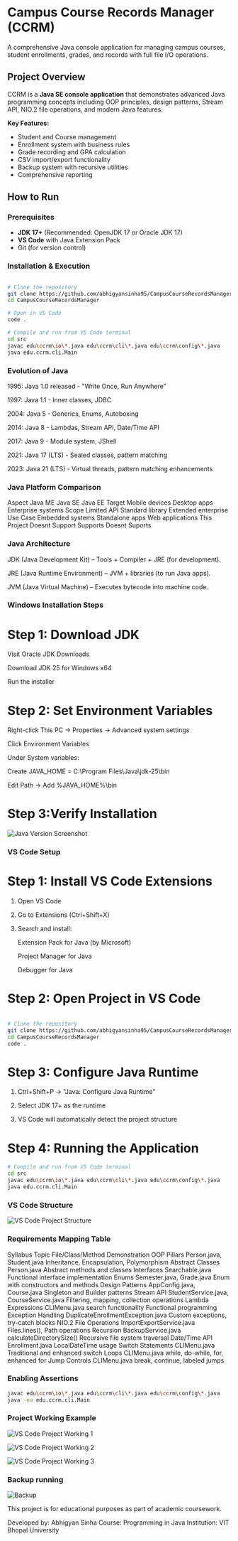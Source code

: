 # Campus Course Records Manager (CCRM)

A comprehensive Java console application for managing campus courses, student enrollments, grades, and records with full file I/O operations.

## Project Overview

CCRM is a **Java SE console application** that demonstrates advanced Java programming concepts including OOP principles, design patterns, Stream API, NIO.2 file operations, and modern Java features.

**Key Features:**
- Student and Course management
- Enrollment system with business rules
- Grade recording and GPA calculation
- CSV import/export functionality
- Backup system with recursive utilities
- Comprehensive reporting

##  How to Run

### Prerequisites
- **JDK 17+** (Recommended: OpenJDK 17 or Oracle JDK 17)
- **VS Code** with Java Extension Pack
- Git (for version control)

### Installation & Execution
```bash

# Clone the repository
git clone https://github.com/abhigyansinha95/CampusCourseRecordsManager.git
cd CampusCourseRecordsManager

# Open in VS Code
code .

# Compile and run from VS Code terminal
cd src
javac edu\ccrm\io\*.java edu\ccrm\cli\*.java edu\ccrm\config\*.java
java edu.ccrm.cli.Main
```
### Evolution of Java

1995: Java 1.0 released - "Write Once, Run Anywhere"

1997: Java 1.1 - Inner classes, JDBC

2004: Java 5 - Generics, Enums, Autoboxing

2014: Java 8 - Lambdas, Stream API, Date/Time API

2017: Java 9 - Module system, JShell

2021: Java 17 (LTS) - Sealed classes, pattern matching

2023: Java 21 (LTS) - Virtual threads, pattern matching enhancements

### Java  Platform Comparison
Aspect	       Java ME           Java SE              Java EE
Target	       Mobile devices	 Desktop apps	       Enterprise systems
Scope	       Limited API	     Standard library	   Extended enterprise
Use Case	   Embedded systems  Standalone apps       Web applications
This Project   Doesnt Support    Supports              Doesnt Suports

### Java Architecture

JDK (Java Development Kit) – Tools + Compiler + JRE (for development).

JRE (Java Runtime Environment) – JVM + libraries (to run Java apps).

JVM (Java Virtual Machine) – Executes bytecode into machine code.

### Windows Installation Steps

# Step 1: Download JDK

Visit Oracle JDK Downloads

Download JDK 25 for Windows x64

Run the installer

# Step 2: Set Environment Variables

Right-click This PC → Properties → Advanced system settings

Click Environment Variables

Under System variables:

Create JAVA_HOME = C:\Program Files\Java\jdk-25\bin

Edit Path → Add %JAVA_HOME%\bin

# Step 3:Verify Installation

![Java Version Screenshot](screenshots/javaversion.png)

### VS Code Setup

# Step 1: Install VS Code Extensions

1. Open VS Code

2. Go to Extensions (Ctrl+Shift+X)

3. Search and install:

    Extension Pack for Java (by Microsoft)

    Project Manager for Java

    Debugger for Java

# Step 2: Open Project in VS Code
```bash

# Clone the repository
git clone https://github.com/abhigyansinha95/CampusCourseRecordsManager.git
cd CampusCourseRecordsManager
code .
```
# Step 3: Configure Java Runtime

1. Ctrl+Shift+P → "Java: Configure Java Runtime"

2. Select JDK 17+ as the runtime

3. VS Code will automatically detect the project structure

# Step 4: Running the Application
```bash
# Compile and run from VS Code terminal
cd src
javac edu\ccrm\io\*.java edu\ccrm\cli\*.java edu\ccrm\config\*.java
java edu.ccrm.cli.Main
```

### VS Code Structure

![VS Code Project Structure](screenshots\Folder_structure.png)

### Requirements Mapping Table

Syllabus Topic	                          File/Class/Method	                            Demonstration
OOP Pillars	                              Person.java, Student.java	                    Inheritance, Encapsulation, Polymorphism
Abstract Classes	                      Person.java	                                Abstract methods and classes
Interfaces	                              Searchable.java	                            Functional interface implementation
Enums	                                  Semester.java, Grade.java	                    Enum with constructors and methods
Design Patterns	                          AppConfig.java, Course.java	                Singleton and Builder patterns
Stream API	                              StudentService.java, CourseService.java	    Filtering, mapping, collection operations
Lambda Expressions	                      CLIMenu.java                                  search functionality	Functional programming
Exception Handling	                      DuplicateEnrollmentException.java	            Custom exceptions, try-catch blocks
NIO.2 File Operations	                  ImportExportService.java	                    Files.lines(), Path operations
Recursion	                              BackupService.java calculateDirectorySize()	Recursive file system traversal
Date/Time API	                          Enrollment.java	                            LocalDateTime usage
Switch Statements	                      CLIMenu.java	                                Traditional and enhanced switch
Loops	                                  CLIMenu.java	                                while, do-while, for, enhanced for
Jump Controls	                          CLIMenu.java	                                break, continue, labeled jumps

### Enabling Assertions
```bash
javac edu\ccrm\io\*.java edu\ccrm\cli\*.java edu\ccrm\config\*.java
java -ea edu.ccrm.cli.Main
```
### Project Working Example

![VS Code Project Working 1](screenshots\Working_1.png)


![VS Code Project Working 2](screenshots\Working_2.png)


![VS Code Project Working 3](screenshots\Working_3.png)

### Backup running

![Backup](screenshots\Backup.png)

This project is for educational purposes as part of academic coursework.

Developed by: Abhigyan Sinha
Course: Programming in Java
Institution: VIT Bhopal University

